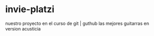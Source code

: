 # invie-platzi
nuestro proyecto en el curso de git | guthub
las mejores guitarras en version acusticia
